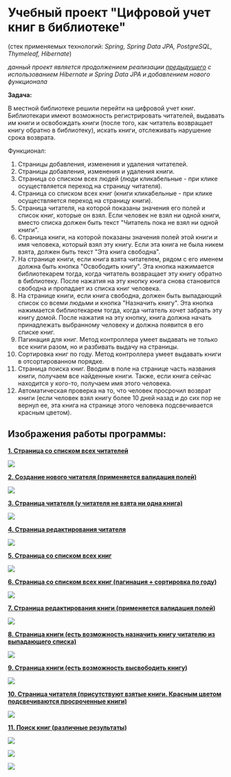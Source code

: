# Учебный проект "Цифровой учет книг в библиотеке"
(стек применяемых технологий: *Spring, Spring Data JPA, PostgreSQL, Thymeleaf, Hibernate*)

*данный проект является продолжением реализации [предыдущего](https://github.com/DmitryIE/Digital_library_Spring_CRUD) с использованием Hibernate и Spring Data JPA и добавлением нового функционала*

**Задача:**

В местной библиотеке решили перейти на цифровой учет книг. Библиотекари имеют возможность регистрировать читателей, выдавать им книги и освобождать книги (после того, как читатель возвращает книгу обратно в библиотеку), искать книги, отслеживать нарушение срока возврата.

Функционал:
1) Страницы добавления, изменения и удаления читателей.
2) Страницы добавления, изменения и удаления книги.
3) Страница со списком всех людей (люди кликабельные - при клике осуществляется переход на страницу читателя).
4) Страница со списком всех книг (книги кликабельные - при клике осуществляется переход на страницу книги).
5) Страница читателя, на которой показаны значения его полей и список книг, которые он взял. Если человек не взял ни одной книги, вместо списка должен быть текст "Читатель пока не взял ни одной книги".
6) Страница книги, на которой показаны значения полей этой книги и имя человека, который взял эту книгу. Если эта книга не была никем взята, должен быть текст "Эта книга свободна".
7) На странице книги, если книга взята читателем, рядом с его именем должна быть кнопка "Освободить книгу". Эта кнопка нажимается библиотекарем тогда, когда читатель возвращает эту книгу обратно в библиотеку. После нажатия на эту кнопку книга снова становится свободна и пропадает из списка книг человека.
8) На странице книги, если книга свободна, должен быть выпадающий список со всеми людьми и кнопка "Назначить книгу". Эта кнопка нажимается библиотекарем тогда, когда читатель хочет забрать эту книгу домой. После нажатия на эту кнопку, книга должна начать принадлежать выбранному человеку и должна появится в его списке книг.
9) Пагинация для книг. Метод контроллера умеет выдавать не только все книги разом, но и разбивать выдачу на страницы.
10) Сортировка книг по году. Метод контроллера умеет выдавать книги в отсортированном порядке.
11) Страница поиска книг. Вводим в поле на странице часть названия книги, получаем все найденные книги. Также, если книга сейчас находится у кого-то, получаем имя этого человека.
12) Автоматическая проверка на то, что человек просрочил возврат книги (если человек взял книгу более 10 дней назад и до сих пор не вернул ее, эта книга на странице этого человека подсвечивается красным цветом).

## Изображения работы программы:
<u>**1. Страница со списком всех читателей**</u>

![](./screenshots/001.jpg)

<u>**2. Создание нового читателя (применяется валидация полей)**</u>

![](./screenshots/002.jpg)

<u>**3. Страница читателя (у читателя не взята ни одна книга)**</u>

![](./screenshots/003.jpg)

<u>**4. Страница редактирования читателя**</u>

![](./screenshots/004.jpg)

<u>**5. Страница со списком всех книг**</u>

![](./screenshots/005.jpg)

<u>**6. Страница со списком всех книг (пагинация + сортировка по году)**</u>

![](./screenshots/006.jpg)

<u>**7. Страница редактирования книги (применяется валидация полей)**</u>

![](./screenshots/007.jpg)

<u>**8. Страница книги (есть возможность назначить книгу читателю из выпадающего списка)**</u>

![](./screenshots/008.jpg)

<u>**9. Страница книги (есть возможность высвободить книгу)**</u>

![](./screenshots/010.jpg)

<u>**10. Страница читателя (присутствуют взятые книги. Красным цветом подсвечиваются просроченные книги)**</u>

![](./screenshots/011.jpg)

<u>**11. Поиск книг (различные результаты)**</u>

![](./screenshots/012.jpg)

![](./screenshots/013.jpg)

![](./screenshots/014.jpg)
